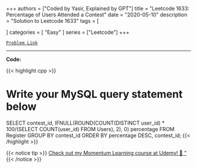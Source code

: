 
+++
authors = ["Coded by Yasir, Explained by GPT"]
title = "Leetcode 1633: Percentage of Users Attended a Contest"
date = "2020-05-10"
description = "Solution to Leetcode 1633"
tags = [
    
]
categories = [
    "Easy"
]
series = ["Leetcode"]
+++



[`Problem Link`](https://leetcode.com/problems/percentage-of-users-attended-a-contest/description/)

---

**Code:**

{{< highlight cpp >}}
# Write your MySQL query statement below
SELECT contest_id, IFNULL(ROUND(COUNT(DISTINCT user_id) * 100/(SELECT COUNT(user_id) FROM Users), 2), 0) percentage
FROM Register
GROUP BY contest_id
ORDER BY percentage DESC, contest_id;
{{< /highlight >}}


{{< notice tip >}}
[Check out my Momentum Learning course at Udemy! 🚀 "](https://www.udemy.com/course/blind-75-the-data-structures-and-algorithms-essentials/)
{{< /notice >}}

